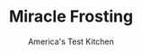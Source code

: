 ---
layout: ../../layouts/MarkdownPostLayout.astro
title: Miracle Frosting
author: America's Test Kitchen
pubDate: 2023-03-15
description: "This old-time recipe miraculously transforms as you beat it, but it needed a little modern-day help."
image_url: https://res.cloudinary.com/hksqkdlah/image/upload/ar_1:1,c_fill,dpr_2.0,f_auto,fl_lossy.progressive.strip_profile,g_faces:auto,q_auto:low,w_344/8903_sfs-boiledmilkfrosting-36-cco
tags: ["Desserts or Baked Goods"]
calories: 
protein: 
carbohydrates: 
fats: 
fiber: 
ingredients: ["1 1/2 cups (10½ ounces), granulated sugar","1/4 cup (1¼ ounces), all-purpose flour","3 tablespoons, cornstarch","1/2 teaspoon, salt","1 1/2 cups, whole milk","2 teaspoons, vanilla extract","24 tablespoons, unsalted butter, softened (3 sticks), cut into 24 pieces"]
serves: 
time: "40 minutes, plus 2 hours cooling and 1 hour resting"
instructions: ["COOK MILK BASE Combine sugar, flour, cornstarch, and salt in medium bowl. Slowly whisk in milk until smooth. Pour mixture through fine-mesh strainer into medium saucepan. Cook over medium heat, whisking constantly, until mixture boils and is very thick, 5 to 7 minutes. Transfer milk mixture to clean bowl and cool to room temperature, about 2 hours.","MAKE FROSTING With stand mixer fitted with whisk attachment, beat cooled milk mixture and vanilla on low speed until combined, about 30 seconds. Add butter, 1 piece at a time, and beat until incorporated, about 2 minutes. Increase speed to medium-high and beat until frosting is light and fluffy, about 5 minutes. Let sit at room temperature until stiff, about 1 hour.","MAKE AHEAD: Frosting can be refrigerated in airtight container for 1 week. When ready to use, let stand at room temperature until softened, about 2 hours. Beat with stand mixer on medium-high speed until light and fluffy, about 1 minute."]
nutrition: undefined
notes: "Whole milk makes the richest, tastiest frosting. Use a stand mixer; the frosting is too thick for a hand mixer. And plan ahead, as the frosting needs time to cool."
---